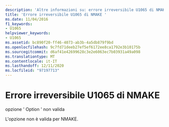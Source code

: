 ```yaml
---
description: 'Altre informazioni su: errore irreversibile U1065 di NMAKE'
title: 'Errore irreversibile U1065 di NMAKE '
ms.date: 11/04/2016
f1_keywords:
- U1065
helpviewer_keywords:
- U1065
ms.assetid: bc890f20-ff46-4073-ab3b-4a5db879f9bd
ms.openlocfilehash: 9c7fd71deeb27ef5ef6172ee8ca1792e3b10175b
ms.sourcegitcommit: d6af41e42699628c3e2e6063ec7b03931a49a098
ms.translationtype: MT
ms.contentlocale: it-IT
ms.lasthandoff: 12/11/2020
ms.locfileid: "97197713"
---
```

# <a name="nmake-fatal-error-u1065"></a>Errore irreversibile U1065 di NMAKE 

opzione ' Option ' non valida

L'opzione non è valida per NMAKE.
